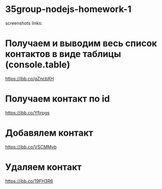 # 35group-nodejs-homework-1

screenshots links:

# Получаем и выводим весь список контактов в виде таблицы (console.table)

https://ibb.co/gZncbXH

# Получаем контакт по id

https://ibb.co/Yfjrpgs

# Добавялем контакт

https://ibb.co/VSCMMvb

# Удаляем контакт

https://ibb.co/19FH3R6
